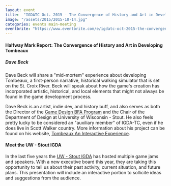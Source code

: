 ```yaml
---
layout: event
title:  "IGDATC Oct. 2015 - The Convergence of History and Art in Developing Tombeaux"
image: "/assets/2015/2015-10-14.jpg"
categories: events main-meeting
eventbrite: "https://www.eventbrite.com/e/igdatc-oct-2015-the-convergence-of-history-and-art-in-developing-tombeaux-tickets-18795839863?aff=ebdsoporgprofile"
---
```


#### Halfway Mark Report: The Convergence of History and Art in Developing Tombeaux
##### Dave Beck

Dave Beck will share a "mid-mortem" experience about developing Tombeaux, a first-person narrative, historical walking simulator that is set on the St. Croix River. Beck will speak about how the game's creation has incorporated artistic, historical, and local elements that might not always be found in the game development process.

Dave Beck is an artist, indie dev, and history buff, and also serves as both the Director of the [Game Design BFA Program](http://www.uwstout.edu/programs/bfagdd/) and the Chair of the Department of Design at University of Wisconsin - Stout. He also feels pretty lucky to be considered an "auxiliary member" of IGDA-TC, even if he does live in Scott Walker country. More information about his project can be found on his website, [Tombeaux An Interactive Experience](https://tombeauxgame.wordpress.com/).


#### Meet the UW - Stout IGDA

In the last five years the [UW - Stout IGDA](http://www.stoutigda.com/) has hosted multiple game jams and speakers. With a new executive board this year, they are taking this opportunity to tell us about their past activity, current situation, and future plans. This presentation will include an interactive portion to sollicite ideas and suggestions from the audience. 
